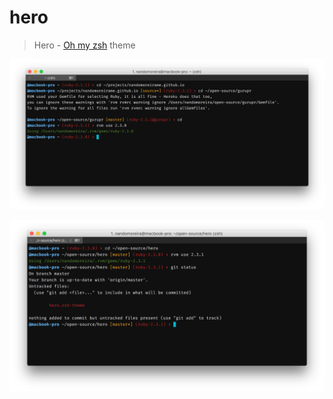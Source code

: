 # hero

> Hero - [Oh my zsh](https://github.com/robbyrussell/oh-my-zsh/) theme

![screenshot1!](/images/screenshot1.png)

![screenshot2!](/images/screenshot2.png)
